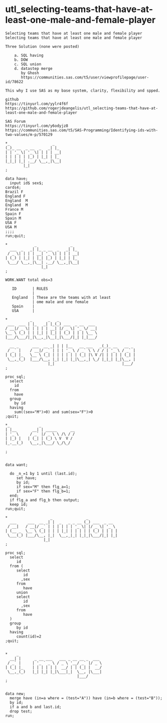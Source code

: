 # utl_selecting-teams-that-have-at-least-one-male-and-female-player
    Selecting teams that have at least one male and female player Selecting teams that have at least one male and female player        
                                                                                                                                       
    Three Solution (none were posted)                                                                                                  
                                                                                                                                       
        a. SQL having                                                                                                                  
        b. DOW                                                                                                                         
        c. SQL union                                                                                                                   
        d. datastep merge                                                                                                              
           by Ghosh                                                                                                                    
           https://communities.sas.com/t5/user/viewprofilepage/user-id/78622                                                           
                                                                                                                                       
    This why I use SAS as my base system, clarity, flexibility and spped.                                                              
                                                                                                                                       
    github                                                                                                                             
    https://tinyurl.com/yylr4f6f                                                                                                       
    https://github.com/rogerjdeangelis/utl_selecting-teams-that-have-at-least-one-male-and-female-player                               
                                                                                                                                       
    SAS Forum                                                                                                                          
    https://tinyurl.com/y6odyjz8                                                                                                       
    https://communities.sas.com/t5/SAS-Programming/Identifying-ids-with-two-values/m-p/570129                                          
                                                                                                                                       
    *_                   _                                                                                                             
    (_)_ __  _ __  _   _| |_                                                                                                           
    | | '_ \| '_ \| | | | __|                                                                                                          
    | | | | | |_) | |_| | |_                                                                                                           
    |_|_| |_| .__/ \__,_|\__|                                                                                                          
            |_|                                                                                                                        
    ;                                                                                                                                  
                                                                                                                                       
    data have;                                                                                                                         
      input id$ sex$;                                                                                                                  
    cards4;                                                                                                                            
    Brazil F                                                                                                                           
    England F                                                                                                                          
    England  M                                                                                                                         
    England  M                                                                                                                         
    France M                                                                                                                           
    Spain F                                                                                                                            
    Spain M                                                                                                                            
    USA F                                                                                                                              
    USA M                                                                                                                              
    ;;;;                                                                                                                               
    run;quit;                                                                                                                          
                                                                                                                                       
    *            _               _                                                                                                     
      ___  _   _| |_ _ __  _   _| |_                                                                                                   
     / _ \| | | | __| '_ \| | | | __|                                                                                                  
    | (_) | |_| | |_| |_) | |_| | |_                                                                                                   
     \___/ \__,_|\__| .__/ \__,_|\__|                                                                                                  
                    |_|                                                                                                                
    ;                                                                                                                                  
                                                                                                                                       
    WORK.WANT total obs=3                                                                                                              
                                                                                                                                       
       ID       | RULES                                                                                                                
                |                                                                                                                      
       England  | These are the teams with at least                                                                                    
                | ome male and one female                                                                                              
       Spain    |                                                                                                                      
       USA      |                                                                                                                      
                                                                                                                                       
    *          _       _   _                                                                                                           
     ___  ___ | |_   _| |_(_) ___  _ __  ___                                                                                           
    / __|/ _ \| | | | | __| |/ _ \| '_ \/ __|                                                                                          
    \__ \ (_) | | |_| | |_| | (_) | | | \__ \                                                                                          
    |___/\___/|_|\__,_|\__|_|\___/|_| |_|___/                                                                                          
                                                                                                                                       
      __ _      ___  __ _| | | |__   __ ___   _(_)_ __   __ _                                                                          
     / _` |    / __|/ _` | | | '_ \ / _` \ \ / / | '_ \ / _` |                                                                         
    | (_| |_   \__ \ (_| | | | | | | (_| |\ V /| | | | | (_| |                                                                         
     \__,_(_)  |___/\__, |_| |_| |_|\__,_| \_/ |_|_| |_|\__, |                                                                         
                       |_|                              |___/                                                                          
    ;                                                                                                                                  
                                                                                                                                       
    proc sql;                                                                                                                          
      select                                                                                                                           
        id                                                                                                                             
      from                                                                                                                             
        have                                                                                                                           
      group                                                                                                                            
        by id                                                                                                                          
      having                                                                                                                           
        sum((sex="M")>0) and sum(sex="F")>0                                                                                            
    ;quit;                                                                                                                             
                                                                                                                                       
    *_             _                                                                                                                   
    | |__       __| | _____      __                                                                                                    
    | '_ \     / _` |/ _ \ \ /\ / /                                                                                                    
    | |_) |   | (_| | (_) \ V  V /                                                                                                     
    |_.__(_)   \__,_|\___/ \_/\_/                                                                                                      
                                                                                                                                       
    ;                                                                                                                                  
                                                                                                                                       
                                                                                                                                       
    data want;                                                                                                                         
                                                                                                                                       
      do _n_=1 by 1 until (last.id);                                                                                                   
         set have;                                                                                                                     
         by id;                                                                                                                        
         if sex="M" then flg_a=1;                                                                                                      
         if sex="F" then flg_b=1;                                                                                                      
      end;                                                                                                                             
      if flg_a and flg_b then output;                                                                                                  
      keep id;                                                                                                                         
    run;quit;                                                                                                                          
                                                                                                                                       
    *                   _               _                                                                                              
      ___     ___  __ _| |  _   _ _ __ (_) ___  _ __                                                                                   
     / __|   / __|/ _` | | | | | | '_ \| |/ _ \| '_ \                                                                                  
    | (__ _  \__ \ (_| | | | |_| | | | | | (_) | | | |                                                                                 
     \___(_) |___/\__, |_|  \__,_|_| |_|_|\___/|_| |_|                                                                                 
                     |_|                                                                                                               
    ;                                                                                                                                  
                                                                                                                                       
    proc sql;                                                                                                                          
      select                                                                                                                           
         id                                                                                                                            
      from (                                                                                                                           
         select                                                                                                                        
            id                                                                                                                         
           ,sex                                                                                                                        
         from                                                                                                                          
            have                                                                                                                       
         union                                                                                                                         
         select                                                                                                                        
            id                                                                                                                         
           ,sex                                                                                                                        
         from                                                                                                                          
            have                                                                                                                       
      )                                                                                                                                
      group                                                                                                                            
         by id                                                                                                                         
      having                                                                                                                           
         count(id)=2                                                                                                                   
    ;quit;                                                                                                                             
                                                                                                                                       
                                                                                                                                       
    *    _                                                                                                                             
      __| |      _ __ ___   ___ _ __ __ _  ___                                                                                         
     / _` |     | '_ ` _ \ / _ \ '__/ _` |/ _ \                                                                                        
    | (_| |_    | | | | | |  __/ | | (_| |  __/                                                                                        
     \__,_(_)   |_| |_| |_|\___|_|  \__, |\___|                                                                                        
                                    |___/                                                                                              
    ;                                                                                                                                  
                                                                                                                                       
                                                                                                                                       
    data new;                                                                                                                          
      merge have (in=a where = (test="A")) have (in=b where = (test="B"));                                                             
      by id;                                                                                                                           
      if a and b and last.id;                                                                                                          
      drop test;                                                                                                                       
    run;                                                                                                                               
                                                                                                                                       
